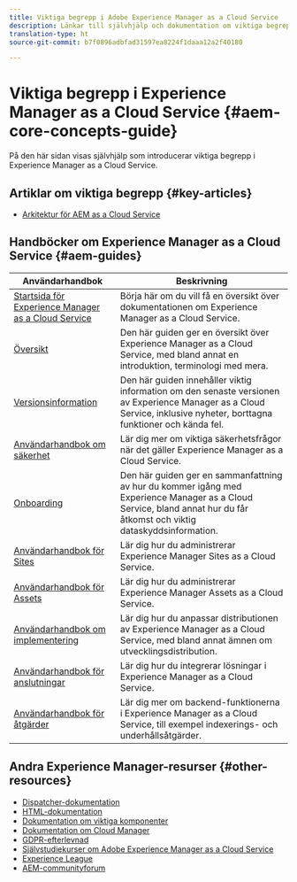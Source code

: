 ```yaml
---
title: Viktiga begrepp i Adobe Experience Manager as a Cloud Service
description: Länkar till självhjälp och dokumentation om viktiga begrepp i Adobe Experience Manager as a Cloud Service
translation-type: ht
source-git-commit: b7f0896adbfad31597ea8224f1daaa12a2f40180

---
```



# Viktiga begrepp i Experience Manager as a Cloud Service {#aem-core-concepts-guide}

På den här sidan visas självhjälp som introducerar viktiga begrepp i Experience Manager as a Cloud Service.

## Artiklar om viktiga begrepp {#key-articles}

* [Arkitektur för AEM as a Cloud Service](architecture.md)

## Handböcker om Experience Manager as a Cloud Service {#aem-guides}

| Användarhandbok | Beskrivning |
|---|---|
| [Startsida för Experience Manager as a Cloud Service](/help/landing/home.md) | Börja här om du vill få en översikt över dokumentationen om Experience Manager as a Cloud Service. |
| [Översikt](/help/overview/home.md) | Den här guiden ger en översikt över Experience Manager as a Cloud Service, med bland annat en introduktion, terminologi med mera. |
| [Versionsinformation](/help/release-notes/home.md) | Den här guiden innehåller viktig information om den senaste versionen av Experience Manager as a Cloud Service, inklusive nyheter, borttagna funktioner och kända fel. |
| [Användarhandbok om säkerhet](/help/security/home.md) | Lär dig mer om viktiga säkerhetsfrågor när det gäller Experience Manager as a Cloud Service. |
| [Onboarding](/help/onboarding/home.md) | Den här guiden ger en sammanfattning av hur du kommer igång med Experience Manager as a Cloud Service, bland annat hur du får åtkomst och viktig dataskyddsinformation. |
| [Användarhandbok för Sites](/help/sites-cloud/home.md) | Lär dig hur du administrerar Experience Manager Sites as a Cloud Service. |
| [Användarhandbok för Assets](/help/assets/home.md) | Lär dig hur du administrerar Experience Manager Assets as a Cloud Service. |
| [Användarhandbok om implementering](/help/implementing/home.md) | Lär dig hur du anpassar distributionen av Experience Manager as a Cloud Service, med bland annat ämnen om utvecklingsdistribution. |
| [Användarhandbok för anslutningar](/help/connectors/home.md) | Lär dig hur du integrerar lösningar i Experience Manager as a Cloud Service. |
| [Användarhandbok för åtgärder](/help/operations/home.md) | Lär dig mer om backend-funktionerna i Experience Manager as a Cloud Service, till exempel indexerings- och underhållsåtgärder. |

## Andra Experience Manager-resurser {#other-resources}

* [Dispatcher-dokumentation](/help/implementing/dispatcher/overview.md)
* [HTML-dokumentation](https://docs.adobe.com/content/help/en/experience-manager-htl/using/overview.html)
* [Dokumentation om viktiga komponenter](https://docs.adobe.com/content/help/en/experience-manager-core-components/using/introduction.html)
* [Dokumentation om Cloud Manager](https://docs.adobe.com/content/help/en/experience-manager-cloud-manager/using/introduction-to-cloud-manager.html)
* [GDPR-efterlevnad](/help/onboarding/data-privacy-and-protection-readiness/aem-readiness.md)
* [Självstudiekurser om Adobe Experience Manager as a Cloud Service](https://docs.adobe.com/content/help/en/experience-manager-learn/cloud-service/overview.html)
* [Experience League](https://guided.adobe.com/?promoid=K42KVXHD&amp;mv=other#solutions/experience-manager)
* [AEM-communityforum](https://forums.adobe.com/community/experience-cloud/marketing-cloud/experience-manager)
